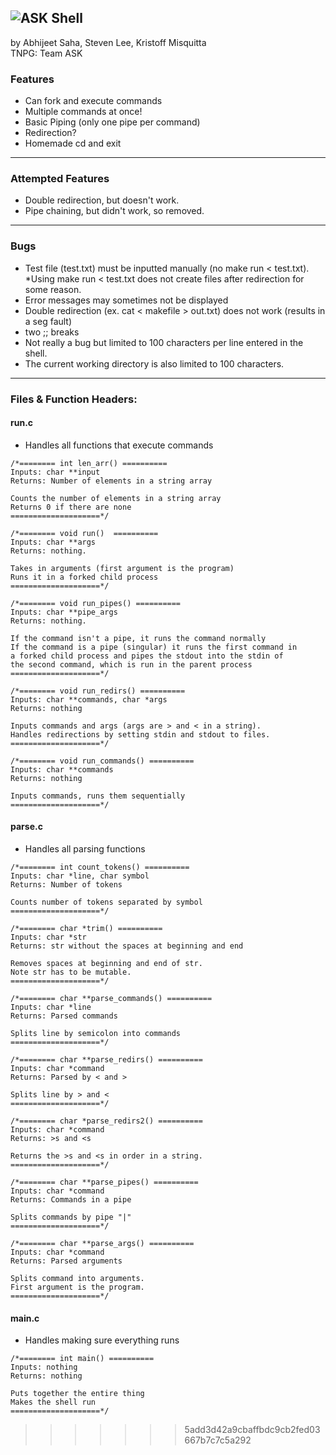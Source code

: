 ## ![ASK Shell](https://i.imgur.com/Sk5asn7.gif)
by Abhijeet Saha, Steven Lee, Kristoff Misquitta\
TNPG: Team ASK

### Features
- Can fork and execute commands
- Multiple commands at once!
- Basic Piping (only one pipe per command)
- Redirection? 
- Homemade cd and exit 
---
### Attempted Features
- Double redirection, but doesn't work. 
- Pipe chaining, but didn't work, so removed.
---
### Bugs
- Test file (test.txt) must be inputted manually (no make run < test.txt). 
*Using make run < test.txt does not create files after redirection for some reason. 
- Error messages may sometimes not be displayed
- Double redirection (ex. cat < makefile > out.txt) does not work (results in a seg fault)
- two ;; breaks
- Not really a bug but limited to 100 characters per line entered in the shell.
- The current working directory is also limited to 100 characters. 
---
### Files & Function Headers:
#### run.c
- Handles all functions that execute commands
```
/*======== int len_arr() ==========
Inputs: char **input
Returns: Number of elements in a string array

Counts the number of elements in a string array 
Returns 0 if there are none 
====================*/

/*======== void run()  ==========
Inputs: char **args
Returns: nothing. 

Takes in arguments (first argument is the program)
Runs it in a forked child process 
====================*/

/*======== void run_pipes() ==========
Inputs: char **pipe_args
Returns: nothing.

If the command isn't a pipe, it runs the command normally
If the command is a pipe (singular) it runs the first command in 
a forked child process and pipes the stdout into the stdin of 
the second command, which is run in the parent process 
====================*/

/*======== void run_redirs() ==========
Inputs: char **commands, char *args
Returns: nothing

Inputs commands and args (args are > and < in a string).
Handles redirections by setting stdin and stdout to files. 
====================*/

/*======== void run_commands() ==========
Inputs: char **commands
Returns: nothing

Inputs commands, runs them sequentially 
====================*/
```
#### parse.c
- Handles all parsing functions
```
/*======== int count_tokens() ==========
Inputs: char *line, char symbol
Returns: Number of tokens

Counts number of tokens separated by symbol
====================*/

/*======== char *trim() ==========
Inputs: char *str
Returns: str without the spaces at beginning and end

Removes spaces at beginning and end of str.
Note str has to be mutable.
====================*/

/*======== char **parse_commands() ==========
Inputs: char *line
Returns: Parsed commands

Splits line by semicolon into commands 
====================*/

/*======== char **parse_redirs() ==========
Inputs: char *command
Returns: Parsed by < and > 

Splits line by > and <
====================*/

/*======== char *parse_redirs2() ==========
Inputs: char *command
Returns: >s and <s

Returns the >s and <s in order in a string. 
====================*/

/*======== char **parse_pipes() ==========
Inputs: char *command
Returns: Commands in a pipe 

Splits commands by pipe "|" 
====================*/

/*======== char **parse_args() ==========
Inputs: char *command
Returns: Parsed arguments 

Splits command into arguments.
First argument is the program. 
====================*/
```
#### main.c
- Handles making sure everything runs
```
/*======== int main() ==========
Inputs: nothing
Returns: nothing

Puts together the entire thing 
Makes the shell run
====================*/
```
>>>>>>> 5add3d42a9cbaffbdc9cb2fed03667b7c7c5a292
